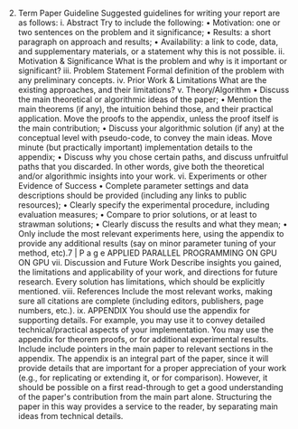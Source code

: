 2. Term Paper Guideline
Suggested guidelines for writing your report are as follows:
i. Abstract
Try to include the following:
• Motivation: one or two sentences on the problem and it significance;
• Results: a short paragraph on approach and results;
• Availability: a link to code, data, and supplementary materials, or a statement why this
is not possible.
ii. Motivation & Significance
What is the problem and why is it important or significant?
iii. Problem Statement
Formal definition of the problem with any preliminary concepts.
iv. Prior Work & Limitations
What are the existing approaches, and their limitations?
v. Theory/Algorithm
• Discuss the main theoretical or algorithmic ideas of the paper;
• Mention the main theorems (if any), the intuition behind those, and their practical
application. Move the proofs to the appendix, unless the proof itself is the main
contribution;
• Discuss your algorithmic solution (if any) at the conceptual level with pseudo-code, to
convey the main ideas. Move minute (but practically important) implementation
details to the appendix;
• Discuss why you chose certain paths, and discuss unfruitful paths that you discarded.
In other words, give both the theoretical and/or algorithmic insights into your work.
vi. Experiments or other Evidence of Success
• Complete parameter settings and data descriptions should be provided (including any
links to public resources);
• Clearly specify the experimental procedure, including evaluation measures;
• Compare to prior solutions, or at least to strawman solutions;
• Clearly discuss the results and what they mean;
• Only include the most relevant experiments here, using the appendix to provide any
additional results (say on minor parameter tuning of your method, etc).7 | P a g e
APPLIED PARALLEL PROGRAMMING ON GPU
ON GPU
vii. Discussion and Future Work
Describe insights you gained, the limitations and applicability of your work, and
directions for future research. Every solution has limitations, which should be
explicitly mentioned.
viii. References
Include the most relevant works, making sure all citations are complete (including
editors, publishers, page numbers, etc.).
ix. APPENDIX
You should use the appendix for supporting details. For example, you may use it to
convey detailed technical/practical aspects of your implementation. You may use the
appendix for theorem proofs, or for additional experimental results. Include include
pointers in the main paper to relevant sections in the appendix.
The appendix is an integral part of the paper, since it will provide details that are
important for a proper appreciation of your work (e.g., for replicating or extending it,
or for comparison). However, it should be possible on a first read-through to get a
good understanding of the paper's contribution from the main part alone. Structuring
the paper in this way provides a service to the reader, by separating main ideas from
technical details.